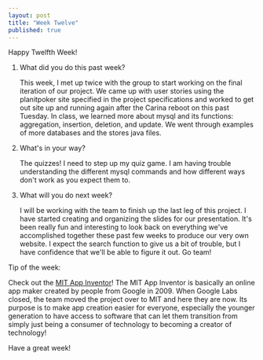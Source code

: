 ```yaml
---
layout: post
title: "Week Twelve"
published: true
---
```

Happy Twelfth Week!

1. What did you do this past week?

	This week, I met up twice with the group to start working on the final iteration of our project. We came up with user stories using the planitpoker site specified in the project specifications and worked to get out site up and running again after the Carina reboot on this past Tuesday. In class, we learned more about mysql and its functions: aggregation, insertion, deletion, and update. We went through examples of more databases and the stores java files. 
  
2. What's in your way?

	The quizzes! I need to step up my quiz game. I am having trouble understanding the different mysql commands and how different ways don't work as you expect them to.

3. What will you do next week?
 
	I will be working with the team to finish up the last leg of this project. I have started creating and organizing the slides for our presentation. It's been really fun and interesting to look back on everything we've accomplished together these past few weeks to produce our very own website. I expect the search function to give us a bit of trouble, but I have confidence that we'll be able to figure it out. Go team!

Tip of the week:

Check out the [MIT App Inventor](http://appinventor.mit.edu/)! The MIT App Inventor is basically an online app maker created by people from Google in 2009. When Google Labs closed, the team moved the project over to MIT and here they are now. Its purpose is to make app creation easier for everyone, especially the younger generation to have access to software that can let them transition from simply just being a consumer of technology to becoming a creator of technology!

Have a great week!
